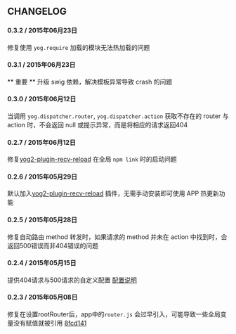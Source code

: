 ## CHANGELOG

#### 0.3.2 / 2015年06月23日

修复使用 `yog.require` 加载的模块无法热加载的问题

#### 0.3.1 / 2015年06月23日

** 重要 ** 升级 swig 依赖，解决模板异常导致 crash 的问题

#### 0.3.0 / 2015年06月12日

当调用 `yog.dispatcher.router`, `yog.dispatcher.action`  获取不存在的 router 与 action 时，不会返回 null 或提示异常，而是将相应的请求返回404

#### 0.2.7 / 2015年06月12日

修复[yog2-plugin-recv-reload](https://github.com/hefangshi/yog2-plugin-recv-reload) 在全局 `npm link` 时的启动问题

#### 0.2.6 / 2015年05月29日

默认加入[yog2-plugin-recv-reload](https://github.com/hefangshi/yog2-plugin-recv-reload) 插件，无需手动安装即可使用 APP 热更新功能

#### 0.2.5 / 2015年05月28日

修复自动路由 method 转发时，如果请求的 method 并未在 action 中找到时，会返回500错误而非404错误的问题

#### 0.2.4 / 2015年05月15日

提供404请求与500请求的自定义配置 [配置说明](https://github.com/fex-team/yog2-framework-template/blob/master/conf/plugins/http.js#L38-L84)

#### 0.2.3 / 2015年05月08日

修复在设置rootRouter后，app中的`router.js` 会过早引入，可能导致一些全局变量没有赋值就被引用 [8fcd141](https://github.com/fex-team/yog2-kernel/commit/8fcd141c997a7d0a771cdaf271da8289b5380532)
